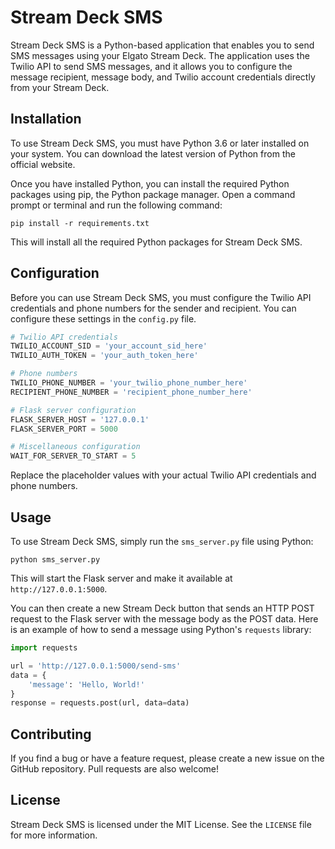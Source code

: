 # Stream Deck SMS

Stream Deck SMS is a Python-based application that enables you to send SMS messages using your Elgato Stream Deck. The application uses the Twilio API to send SMS messages, and it allows you to configure the message recipient, message body, and Twilio account credentials directly from your Stream Deck.

## Installation

To use Stream Deck SMS, you must have Python 3.6 or later installed on your system. You can download the latest version of Python from the official website.

Once you have installed Python, you can install the required Python packages using pip, the Python package manager. Open a command prompt or terminal and run the following command:

```
pip install -r requirements.txt
```

This will install all the required Python packages for Stream Deck SMS.

## Configuration

Before you can use Stream Deck SMS, you must configure the Twilio API credentials and phone numbers for the sender and recipient. You can configure these settings in the `config.py` file.

```python
# Twilio API credentials
TWILIO_ACCOUNT_SID = 'your_account_sid_here'
TWILIO_AUTH_TOKEN = 'your_auth_token_here'

# Phone numbers
TWILIO_PHONE_NUMBER = 'your_twilio_phone_number_here'
RECIPIENT_PHONE_NUMBER = 'recipient_phone_number_here'

# Flask server configuration
FLASK_SERVER_HOST = '127.0.0.1'
FLASK_SERVER_PORT = 5000

# Miscellaneous configuration
WAIT_FOR_SERVER_TO_START = 5
```

Replace the placeholder values with your actual Twilio API credentials and phone numbers.

## Usage

To use Stream Deck SMS, simply run the `sms_server.py` file using Python:

```
python sms_server.py
```

This will start the Flask server and make it available at `http://127.0.0.1:5000`.

You can then create a new Stream Deck button that sends an HTTP POST request to the Flask server with the message body as the POST data. Here is an example of how to send a message using Python's `requests` library:

```python
import requests

url = 'http://127.0.0.1:5000/send-sms'
data = {
    'message': 'Hello, World!'
}
response = requests.post(url, data=data)
```

## Contributing

If you find a bug or have a feature request, please create a new issue on the GitHub repository. Pull requests are also welcome!

## License

Stream Deck SMS is licensed under the MIT License. See the `LICENSE` file for more information.
